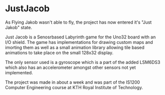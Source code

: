 # JustJacob
As Flying Jakob wasn't able to fly, the project has now entered it's "Just Jakob" state. 

Just Jacob is a Senosrbased Labyrinth game for the Uno32 board with an I/O shield. The game has implementations for drawing custom maps and imorting them as well as a small animation library allowing tile based animations to take place on the small 128x32 display.

The only sensor used is a gyroscope which is a part of the added LSM6DS3 which also has an accelerometer amongst other sensors not yet implemented.

The project was made in about a week and was part of the IS1200 Computer Engineering course at KTH Royal Institute of Technology.
